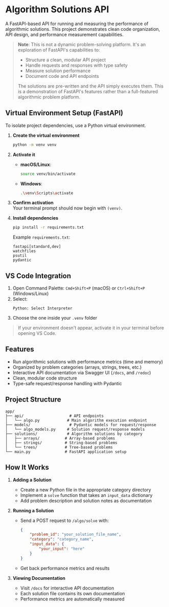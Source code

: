 # Algorithm Solutions API

A FastAPI-based API for running and measuring the performance of algorithmic solutions. This project demonstrates clean code organization, API design, and performance measurement capabilities.

> **Note**: This is not a dynamic problem-solving platform. It's an exploration of FastAPI's capabilities to:
> - Structure a clean, modular API project
> - Handle requests and responses with type safety
> - Measure solution performance
> - Document code and API endpoints
> 
> The solutions are pre-written and the API simply executes them. This is a demonstration of FastAPI's features rather than a full-featured algorithmic problem platform.

## Virtual Environment Setup (FastAPI)

To isolate project dependencies, use a Python virtual environment.

1. **Create the virtual environment**  
   ```bash
   python -m venv venv
   ```

2. **Activate it**  
   - **macOS/Linux**:  
     ```bash
     source venv/bin/activate
     ```
   - **Windows**:  
     ```bash
     .\venv\Scripts\activate
     ```

3. **Confirm activation**  
   Your terminal prompt should now begin with `(venv)`.

4. **Install dependencies**  
   ```bash
   pip install -r requirements.txt
   ```

   Example `requirements.txt`:
   ```
   fastapi[standard,dev]
   watchfiles
   psutil
   pydantic
   ```

## VS Code Integration

1. Open Command Palette: `Cmd+Shift+P` (macOS) or `Ctrl+Shift+P` (Windows/Linux)  
2. Select:
   ```
   Python: Select Interpreter
   ```
3. Choose the one inside your `.venv` folder

> If your environment doesn't appear, activate it in your terminal before opening VS Code.

## Features

- Run algorithmic solutions with performance metrics (time and memory)
- Organized by problem categories (arrays, strings, trees, etc.)
- Interactive API documentation via Swagger UI (`/docs`, and `/redoc`)
- Clean, modular code structure
- Type-safe request/response handling with Pydantic

## Project Structure

```
app/
├── api/                    # API endpoints
│   └── algo.py            # Main algorithm execution endpoint
├── models/                 # Pydantic models for request/response
│   └── algo_models.py     # Solution request/response models
├── solutions/             # Algorithm solutions by category
│   ├── arrays/           # Array-based problems
│   ├── strings/          # String-based problems
│   └── trees/            # Tree-based problems
└── main.py               # FastAPI application setup
```

## How It Works

1. **Adding a Solution**
   - Create a new Python file in the appropriate category directory
   - Implement a `solve` function that takes an `input_data` dictionary
   - Add problem description and solution notes as documentation

2. **Running a Solution**
   - Send a POST request to `/algo/solve` with:
     ```json
     {
         "problem_id": "your_solution_file_name",
         "category": "category_name",
         "input_data": {
             "your_input": "here"
         }
     }
     ```
   - Get back performance metrics and results

3. **Viewing Documentation**
   - Visit `/docs` for interactive API documentation
   - Each solution file contains its own documentation
   - Performance metrics are automatically measured

